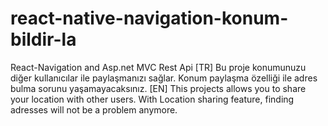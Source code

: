 # react-native-navigation-konum-bildir-la
React-Navigation and Asp.net MVC Rest Api
[TR] Bu proje konumunuzu diğer kullanıcılar ile paylaşmanızı sağlar. Konum paylaşma özelliği ile adres bulma sorunu yaşamayacaksınız.
[EN] This projects allows you to share your location with other users. With Location sharing feature, finding adresses will not be a problem anymore.
